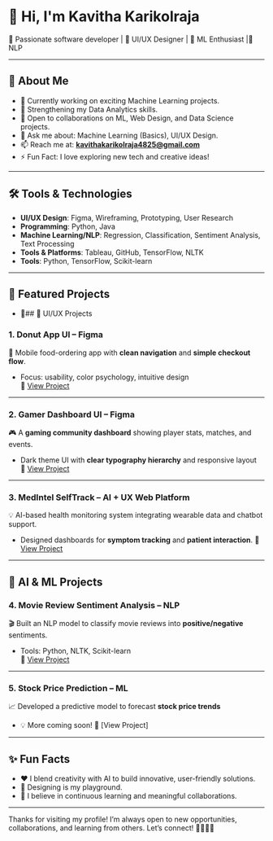 # 👋 Hi, I'm Kavitha Karikolraja

🚀 Passionate software developer | 🎨 UI/UX Designer | 🤖 ML Enthusiast |🤖 NLP 

---

## 🧠 About Me

- 🔭 Currently working on exciting Machine Learning projects.
- 🌱 Strengthening my Data Analytics skills.
- 👯 Open to collaborations on ML, Web Design, and Data Science projects.
- 💬 Ask me about: Machine Learning (Basics), UI/UX Design.
- 📫 Reach me at: **kavithakarikolraja4825@gmail.com**
- ⚡ Fun Fact: I love exploring new tech and creative ideas!

---

## 🛠️ Tools & Technologies

- **UI/UX Design**: Figma, Wireframing, Prototyping, User Research  
- **Programming**: Python, Java  
- **Machine Learning/NLP**: Regression, Classification, Sentiment Analysis, Text Processing  
- **Tools & Platforms**: Tableau, GitHub, TensorFlow, NLTK  
- **Tools**: Python, TensorFlow, Scikit-learn 

---


## 📂 Featured Projects

- 🎯## 🎨 UI/UX Projects

### 1. Donut App UI – Figma
🍩 Mobile food-ordering app with **clean navigation** and **simple checkout flow**.  
- Focus: usability, color psychology, intuitive design  
🔗 [View Project](https://www.figma.com/design/jOt2vC2etD14Pv4rXo86Uw/donut?node-id=0-1)

---

### 2. Gamer Dashboard UI – Figma
🎮 A **gaming community dashboard** showing player stats, matches, and events.  
- Dark theme UI with **clear typography hierarchy** and responsive layout  
🔗 [View Project](https://www.figma.com/design/w9GIqfeF7hc1Wjty8d0SRk/gamer?node-id=0-1)

---

### 3. MedIntel SelfTrack – AI + UX Web Platform
💡 AI-based health monitoring system integrating wearable data and chatbot support.  
- Designed dashboards for **symptom tracking** and **patient interaction**.
  🔗 [View Project](https://github.com/Kavithakarikolraja/MedIntel)

---

## 🤖 AI & ML Projects

### 4. Movie Review Sentiment Analysis – NLP
🎬 Built an NLP model to classify movie reviews into **positive/negative** sentiments.  
- Tools: Python, NLTK, Scikit-learn  
 🔗 [View Project](https://github.com/Kavithakarikolraja/movie_review_analysis)
---

### 5. Stock Price Prediction – ML
📈 Developed a predictive model to forecast **stock price trends**
- 💡 More coming soon!
🔗 [View Project]
---

## ✨ Fun Facts

- ❤️ I blend creativity with AI to build innovative, user-friendly solutions.
- 🎨 Designing is my playground.
- 🧩 I believe in continuous learning and meaningful collaborations.

---

Thanks for visiting my profile! I’m always open to new opportunities, collaborations, and learning from others. Let’s connect! 👨‍💻🚀💬
